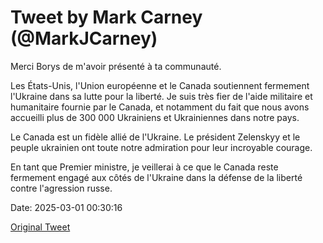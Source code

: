 # Tweet by Mark Carney (@MarkJCarney)

Merci Borys de m'avoir présenté à ta communauté. 

Les États-Unis, l'Union européenne et le Canada soutiennent fermement l'Ukraine dans sa lutte pour la liberté. Je suis très fier de l'aide militaire et humanitaire fournie par le Canada, et notamment du fait que nous avons accueilli plus de 300 000 Ukrainiens et Ukrainiennes dans notre pays. 

Le Canada est un fidèle allié de l'Ukraine. Le président Zelenskyy et le peuple ukrainien ont toute notre admiration pour leur incroyable courage.

En tant que Premier ministre, je veillerai à ce que le Canada reste fermement engagé aux côtés de l'Ukraine dans la défense de la liberté contre l'agression russe.

Date: 2025-03-01 00:30:16

[Original Tweet](https://x.com/MarkJCarney/status/1895632646543405072)
